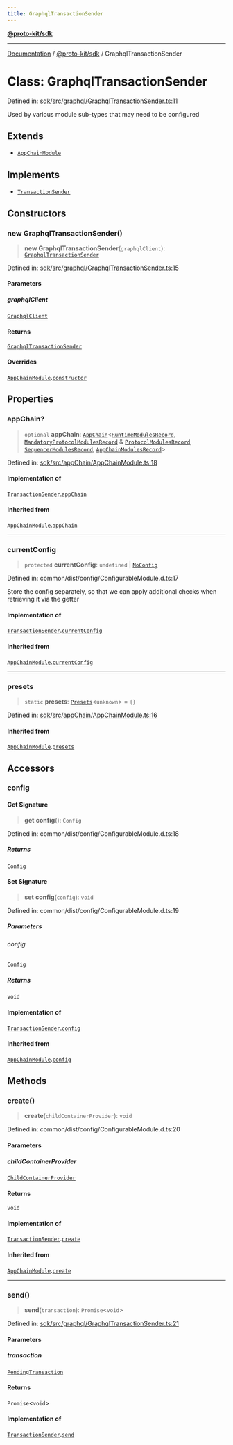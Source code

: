 ```yaml
---
title: GraphqlTransactionSender
---
```


[**@proto-kit/sdk**](../README.md)

***

[Documentation](../../../README.md) / [@proto-kit/sdk](../README.md) / GraphqlTransactionSender

# Class: GraphqlTransactionSender

Defined in: [sdk/src/graphql/GraphqlTransactionSender.ts:11](https://github.com/proto-kit/framework/blob/28efa802e3737fc3b77339148b307ef7246f3ef1/packages/sdk/src/graphql/GraphqlTransactionSender.ts#L11)

Used by various module sub-types that may need to be configured

## Extends

- [`AppChainModule`](AppChainModule.md)

## Implements

- [`TransactionSender`](../interfaces/TransactionSender.md)

## Constructors

### new GraphqlTransactionSender()

> **new GraphqlTransactionSender**(`graphqlClient`): [`GraphqlTransactionSender`](GraphqlTransactionSender.md)

Defined in: [sdk/src/graphql/GraphqlTransactionSender.ts:15](https://github.com/proto-kit/framework/blob/28efa802e3737fc3b77339148b307ef7246f3ef1/packages/sdk/src/graphql/GraphqlTransactionSender.ts#L15)

#### Parameters

##### graphqlClient

[`GraphqlClient`](GraphqlClient.md)

#### Returns

[`GraphqlTransactionSender`](GraphqlTransactionSender.md)

#### Overrides

[`AppChainModule`](AppChainModule.md).[`constructor`](AppChainModule.md#constructors)

## Properties

### appChain?

> `optional` **appChain**: [`AppChain`](AppChain.md)\<[`RuntimeModulesRecord`](../../module/type-aliases/RuntimeModulesRecord.md), [`MandatoryProtocolModulesRecord`](../../protocol/type-aliases/MandatoryProtocolModulesRecord.md) & [`ProtocolModulesRecord`](../../protocol/type-aliases/ProtocolModulesRecord.md), [`SequencerModulesRecord`](../../sequencer/type-aliases/SequencerModulesRecord.md), [`AppChainModulesRecord`](../type-aliases/AppChainModulesRecord.md)\>

Defined in: [sdk/src/appChain/AppChainModule.ts:18](https://github.com/proto-kit/framework/blob/28efa802e3737fc3b77339148b307ef7246f3ef1/packages/sdk/src/appChain/AppChainModule.ts#L18)

#### Implementation of

[`TransactionSender`](../interfaces/TransactionSender.md).[`appChain`](../interfaces/TransactionSender.md#appchain)

#### Inherited from

[`AppChainModule`](AppChainModule.md).[`appChain`](AppChainModule.md#appchain)

***

### currentConfig

> `protected` **currentConfig**: `undefined` \| [`NoConfig`](../../common/type-aliases/NoConfig.md)

Defined in: common/dist/config/ConfigurableModule.d.ts:17

Store the config separately, so that we can apply additional
checks when retrieving it via the getter

#### Implementation of

[`TransactionSender`](../interfaces/TransactionSender.md).[`currentConfig`](../interfaces/TransactionSender.md#currentconfig)

#### Inherited from

[`AppChainModule`](AppChainModule.md).[`currentConfig`](AppChainModule.md#currentconfig)

***

### presets

> `static` **presets**: [`Presets`](../../common/type-aliases/Presets.md)\<`unknown`\> = `{}`

Defined in: [sdk/src/appChain/AppChainModule.ts:16](https://github.com/proto-kit/framework/blob/28efa802e3737fc3b77339148b307ef7246f3ef1/packages/sdk/src/appChain/AppChainModule.ts#L16)

#### Inherited from

[`AppChainModule`](AppChainModule.md).[`presets`](AppChainModule.md#presets)

## Accessors

### config

#### Get Signature

> **get** **config**(): `Config`

Defined in: common/dist/config/ConfigurableModule.d.ts:18

##### Returns

`Config`

#### Set Signature

> **set** **config**(`config`): `void`

Defined in: common/dist/config/ConfigurableModule.d.ts:19

##### Parameters

###### config

`Config`

##### Returns

`void`

#### Implementation of

[`TransactionSender`](../interfaces/TransactionSender.md).[`config`](../interfaces/TransactionSender.md#config)

#### Inherited from

[`AppChainModule`](AppChainModule.md).[`config`](AppChainModule.md#config)

## Methods

### create()

> **create**(`childContainerProvider`): `void`

Defined in: common/dist/config/ConfigurableModule.d.ts:20

#### Parameters

##### childContainerProvider

[`ChildContainerProvider`](../../common/interfaces/ChildContainerProvider.md)

#### Returns

`void`

#### Implementation of

[`TransactionSender`](../interfaces/TransactionSender.md).[`create`](../interfaces/TransactionSender.md#create)

#### Inherited from

[`AppChainModule`](AppChainModule.md).[`create`](AppChainModule.md#create)

***

### send()

> **send**(`transaction`): `Promise`\<`void`\>

Defined in: [sdk/src/graphql/GraphqlTransactionSender.ts:21](https://github.com/proto-kit/framework/blob/28efa802e3737fc3b77339148b307ef7246f3ef1/packages/sdk/src/graphql/GraphqlTransactionSender.ts#L21)

#### Parameters

##### transaction

[`PendingTransaction`](../../sequencer/classes/PendingTransaction.md)

#### Returns

`Promise`\<`void`\>

#### Implementation of

[`TransactionSender`](../interfaces/TransactionSender.md).[`send`](../interfaces/TransactionSender.md#send)
